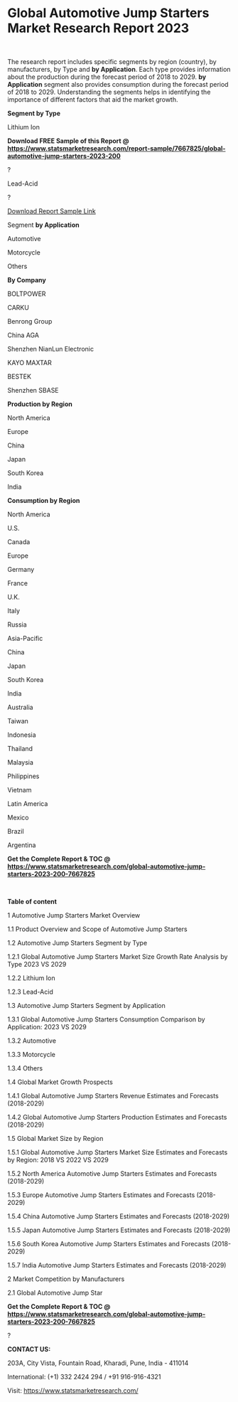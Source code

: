 <h1>Global Automotive Jump Starters Market Research Report 2023</h1><br/><p>The research report includes specific segments by region (country), by manufacturers, by Type and <strong>by Application</strong>. Each type provides information about the production during the forecast period of 2018 to 2029. <strong>by Application</strong> segment also provides consumption during the forecast period of 2018 to 2029. Understanding the segments helps in identifying the importance of different factors that aid the market growth.</p>
 
 
 
 <p><strong>Segment by Type</strong></p>
 
 
 
 <p>Lithium Ion</p>
 
 
 
 <div><b>Download FREE Sample of this Report @ <a href="https://www.statsmarketresearch.com/download-free-sample/7667825/global-automotive-jump-starters-2023-200">https://www.statsmarketresearch.com/report-sample/7667825/global-automotive-jump-starters-2023-200</a></b></div>
 
 
 
 <p>? </p>
 
 
 
 <p>Lead-Acid</p>
 
 
 
 <p>? </p>
 
 
 
 <p><a href="https://www.statsmarketresearch.com/download-free-sample/7667825/global-automotive-jump-starters-2023-200">Download Report Sample Link</a></p>
 
 
 
 <p>Segment <strong>by Application</strong></p>
 
 
 
 <p>Automotive</p>
 
 
 
 <p>Motorcycle</p>
 
 
 
 <p>Others</p>
 
 
 
 <p><strong>By Company</strong></p>
 
 
 
 <p>BOLTPOWER</p>
 
 
 
 <p>CARKU</p>
 
 
 
 <p>Benrong Group</p>
 
 
 
 <p>China AGA</p>
 
 
 
 <p>Shenzhen NianLun Electronic</p>
 
 
 
 <p>KAYO MAXTAR</p>
 
 
 
 <p>BESTEK</p>
 
 
 
 <p>Shenzhen SBASE</p>
 
 
 
 <p><strong>Production by Region</strong></p>
 
 
 
 <p>North America</p>
 
 
 
 <p>Europe</p>
 
 
 
 <p>China</p>
 
 
 
 <p>Japan</p>
 
 
 
 <p>South Korea</p>
 
 
 
 <p>India</p>
 
 
 
 <p><strong>Consumption by Region</strong></p>
 
 
 
 <p>North America</p>
 
 
 
 <p>U.S.</p>
 
 
 
 <p>Canada</p>
 
 
 
 <p>Europe</p>
 
 
 
 <p>Germany</p>
 
 
 
 <p>France</p>
 
 
 
 <p>U.K.</p>
 
 
 
 <p>Italy</p>
 
 
 
 <p>Russia</p>
 
 
 
 <p>Asia-Pacific</p>
 
 
 
 <p>China</p>
 
 
 
 <p>Japan</p>
 
 
 
 <p>South Korea</p>
 
 
 
 <p>India</p>
 
 
 
 <p>Australia</p>
 
 
 
 <p>Taiwan</p>
 
 
 
 <p>Indonesia</p>
 
 
 
 <p>Thailand</p>
 
 
 
 <p>Malaysia</p>
 
 
 
 <p>Philippines</p>
 
 
 
 <p>Vietnam</p>
 
 
 
 <p>Latin America</p>
 
 
 
 <p>Mexico</p>
 
 
 
 <p>Brazil</p>
 
 
 
 <p>Argentina</p>
 
 
 
 <div><b>Get the Complete Report & TOC @ <a href="https://www.statsmarketresearch.com/global-automotive-jump-starters-2023-200-7667825">https://www.statsmarketresearch.com/global-automotive-jump-starters-2023-200-7667825</a></b></div>
 
 
 
 <p><br />
 
 <b>Table of content</b></p>
 
 
 
 <p>1 Automotive Jump Starters Market Overview<br />
 
 1.1 Product Overview and Scope of Automotive Jump Starters<br />
 
 1.2 Automotive Jump Starters Segment by Type<br />
 
 1.2.1 Global Automotive Jump Starters Market Size Growth Rate Analysis by Type 2023 VS 2029<br />
 
 1.2.2 Lithium Ion<br />
 
 1.2.3 Lead-Acid<br />
 
 1.3 Automotive Jump Starters Segment by Application<br />
 
 1.3.1 Global Automotive Jump Starters Consumption Comparison by Application: 2023 VS 2029<br />
 
 1.3.2 Automotive<br />
 
 1.3.3 Motorcycle<br />
 
 1.3.4 Others<br />
 
 1.4 Global Market Growth Prospects<br />
 
 1.4.1 Global Automotive Jump Starters Revenue Estimates and Forecasts (2018-2029)<br />
 
 1.4.2 Global Automotive Jump Starters Production Estimates and Forecasts (2018-2029)<br />
 
 1.5 Global Market Size by Region<br />
 
 1.5.1 Global Automotive Jump Starters Market Size Estimates and Forecasts by Region: 2018 VS 2022 VS 2029<br />
 
 1.5.2 North America Automotive Jump Starters Estimates and Forecasts (2018-2029)<br />
 
 1.5.3 Europe Automotive Jump Starters Estimates and Forecasts (2018-2029)<br />
 
 1.5.4 China Automotive Jump Starters Estimates and Forecasts (2018-2029)<br />
 
 1.5.5 Japan Automotive Jump Starters Estimates and Forecasts (2018-2029)<br />
 
 1.5.6 South Korea Automotive Jump Starters Estimates and Forecasts (2018-2029)<br />
 
 1.5.7 India Automotive Jump Starters Estimates and Forecasts (2018-2029)<br />
 
 2 Market Competition by Manufacturers<br />
 
 2.1 Global Automotive Jump Star</p>
 
 
 
 <div><b>Get the Complete Report & TOC @ <a href="https://www.statsmarketresearch.com/global-automotive-jump-starters-2023-200-7667825">https://www.statsmarketresearch.com/global-automotive-jump-starters-2023-200-7667825</a></b></div>
 
 
 
 <p>? </p>
 
 
 
 <p><b>CONTACT US:</b><br />
 
 203A, City Vista, Fountain Road, Kharadi, Pune, India - 411014<br />
 
 International: (+1) 332 2424 294 / +91 916-916-4321<br />
 
 Visit: <a href="https://www.statsmarketresearch.com/">https://www.statsmarketresearch.com/</a></p>